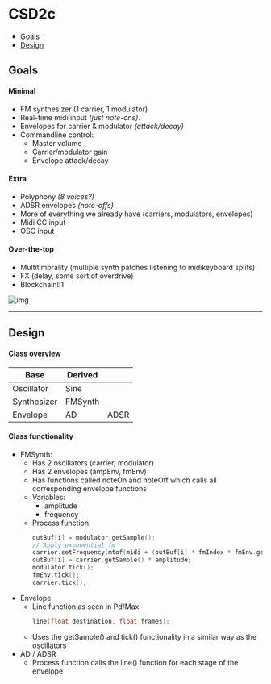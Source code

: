 # CSD2c

- [Goals](#goals)
- [Design](#design)

## Goals

#### Minimal
- FM synthesizer (1 carrier, 1 modulator)
- Real-time midi input *(just note-ons)*.
- Envelopes for carrier & modulator *(attack/decay)*
- Commandline control:
  - Master volume
  - Carrier/modulator gain
  - Envelope attack/decay

#### Extra
- Polyphony *(8 voices?)*
- ADSR envelopes *(note-offs)*
- More of everything we already have (carriers, modulators, envelopes)
- Midi CC input
- OSC input

#### Over-the-top
- Multitimbrality (multiple synth patches listening to midikeyboard splits)
- FX (delay, some sort of overdrive)
- Blockchain!!1

![img](http://78.media.tumblr.com/414c4455bd3a091d939d79e48d86224a/tumblr_ov98ug18Yi1tvvm7oo1_1280.jpg)

---

## Design

#### Class overview
| Base | Derived | |
|-|-|-|
| Oscillator | Sine | |
| Synthesizer | FMSynth | |
| Envelope | AD | ADSR |

#### Class functionality
- FMSynth:
  - Has 2 oscillators (carrier, modulator)
  - Has 2 envelopes (ampEnv, fmEnv)
  - Has functions called noteOn and noteOff which calls all corresponding envelope functions
  - Variables:
    - amplitude
    - frequency
  - Process function
    ```cpp
    outBuf[i] = modulator.getSample();
    // Apply exponential fm
    carrier.setFrequency(mtof(midi + (outBuf[i] * fmIndex * fmEnv.getSample())));
    outBuf[i] = carrier.getSample() * amplitude;
    modulator.tick();
    fmEnv.tick();
    carrier.tick();
    ```
- Envelope
  - Line function as seen in Pd/Max
    ```cpp
    line(float destination, float frames);
    ```
  - Uses the getSample() and tick() functionality in a similar way as the oscillators
- AD / ADSR
  - Process function calls the line() function for each stage of the envelope
